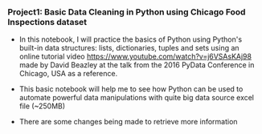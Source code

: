 ### Project1: Basic Data Cleaning in Python using Chicago Food Inspections dataset
- In this notebook, I will practice the basics of Python using Python's built-in data structures: lists, dictionaries, tuples and sets using an online tutorial video https://www.youtube.com/watch?v=j6VSAsKAj98 made by David Beazley at the talk from the 2016 PyData Conference in Chicago, USA as a reference.

- This basic notebook will help me to see how Python can be used to automate powerful data manipulations with quite big data source excel file (~250MB)

- There are some changes being made to retrieve more information
